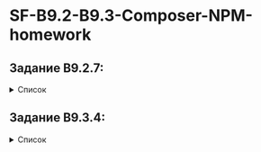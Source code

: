 # SF-B9.2-B9.3-Composer-NPM-homework

## Задание B9.2.7:
<details><summary>Список</summary>
<p>


* [x] - :one: **Установите Node.js.**
* [x] - :two: **Установите npm.**
* [x] - :three: **Создайте репозиторий или используйте уже созданный вами для обучения.**
* [x] - :four: **Создайте автоматически package.json.**
* [x] - :five: **Установите в свой проект библиотеку jquery.**
* [x] - :six: **Сделайте коммит изменений.**


</p>
</details>

## Задание B9.3.4:
<details><summary>Список</summary>
<p>


* [x] - :one: **Установите composer локально к себе в проект.**
* [x] - :two: **Установите библиотеку swiftmailer.**
* [x] - :three: **Обновите её до самой актуальной версии.**
* [x] - :four: **Сделайте коммит с нужными файлами и папками, чтобы при «разворачивании» вашего проекта другими разработчиками не потерялась установка библиотеки swiftmailer, но и лишнего в репозиторий не добавляйте.**
</p>
</details>
 